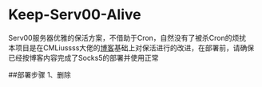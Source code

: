 # Keep-Serv00-Alive
Serv00服务器优雅的保活方案，不借助于Cron，自然没有了被杀Cron的烦扰<br>
本项目是在CMLiussss大佬的[博客](https://blog.cmliussss.com/p/Serv00-Socks5/)基础上对保活进行的改进，在部署前，请确保已经按博客内容完成了Socks5的部署并使用正常<br>


##部署步骤
1、删除
